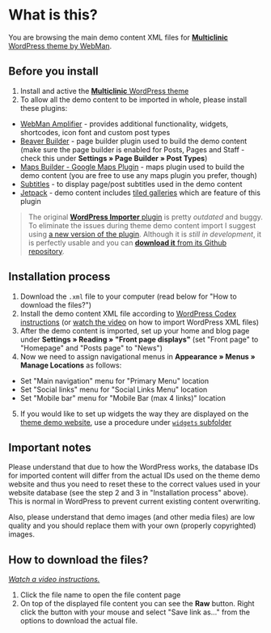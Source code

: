 # What is this?

You are browsing the main demo content XML files for [**Multiclinic** WordPress theme by WebMan](http://www.webmandesign.eu/multiclinic-wordpress-theme/).

## Before you install

1. Install and active the [**Multiclinic** WordPress theme](http://www.webmandesign.eu/multiclinic-wordpress-theme/)
2. To allow all the demo content to be imported in whole, please install these plugins:
  * [WebMan Amplifier](https://wordpress.org/plugins/webman-amplifier/) - provides additional functionality, widgets, shortcodes, icon font and custom post types
  * [Beaver Builder](https://wordpress.org/plugins/beaver-builder-lite-version/) - page builder plugin used to build the demo content (make sure the page builder is enabled for Posts, Pages and Staff - check this under **Settings &raquo; Page Builder &raquo; Post Types**)
  * [Maps Builder - Google Maps Plugin](https://wordpress.org/plugins/google-maps-builder/) - maps plugin used to build the demo content (you are free to use any maps plugin you prefer, though)
  * [Subtitles](https://wordpress.org/plugins/subtitles/) - to display page/post subtitles used in the demo content
  * [Jetpack](https://wordpress.org/plugins/jetpack/) - demo content includes [tiled galleries](https://jetpack.me/support/tiled-galleries/) which are feature of this plugin

> The original [**WordPress Importer** plugin](https://wordpress.org/plugins/wordpress-importer/) is pretty *outdated* and buggy. To eliminate the issues during theme demo content import I suggest using [a new version of the plugin](https://github.com/humanmade/WordPress-Importer). Although it is *still in development*, it is perfectly usable and you can [**download it** from its Github repository](https://github.com/humanmade/WordPress-Importer#how-do-i-use-it).

## Installation process

1. Download the `.xml` file to your computer (read below for "How to download the files?")
2. Install the demo content XML file according to [WordPress Codex instructions](http://codex.wordpress.org/Importing_Content#WordPress) (or [watch the video](https://webdesign.tutsplus.com/courses/a-beginners-guide-to-using-wordpress/lessons/wordpress-tools) on how to import WordPress XML files)
3. After the demo content is imported, set up your home and blog page under **Settings &raquo; Reading &raquo; "Front page displays"** (set "Front page" to "Homepage" and "Posts page" to "News")
4. Now we need to assign navigational menus in **Appearance &raquo; Menus &raquo; Manage Locations** as follows:
  * Set "Main navigation" menu for "Primary Menu" location
  * Set "Social links" menu for "Social Links Menu" location
  * Set "Mobile bar" menu for "Mobile Bar (max 4 links)" location
5. If you would like to set up widgets the way they are displayed on the [theme demo website](http://themedemos.webmandesign.eu/multiclinic/), use a procedure under [`widgets` subfolder](https://github.com/webmandesign/demo-content/tree/master/multiclinic/widgets)

## Important notes

Please understand that due to how the WordPress works, the database IDs for imported content will differ from the actual IDs used on the theme demo website and thus you need to reset these to the correct values used in your website database (see the step 2 and 3 in "Installation process" above). This is normal in WordPress to prevent current existing content overwriting.

Also, please understand that demo images (and other media files) are low quality and you should replace them with your own (properly copyrighted) images.

## How to download the files?

*[Watch a video instructions.](https://vimeo.com/170576209)*

1. Click the file name to open the file content page
2. On top of the displayed file content you can see the **Raw** button. Right click the button with your mouse and select "Save link as..." from the options to download the actual file.